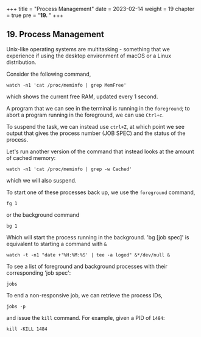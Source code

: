 +++
title = "Process Management"
date = 2023-02-14
weight = 19
chapter = true
pre = "<b>19. </b>"
+++
## 19. Process Management

Unix-like operating systems are multitasking - something that we experience if using the desktop environment of macOS or a Linux distribution.

Consider the following command,

	watch -n1 'cat /proc/meminfo | grep MemFree'

which shows the current free RAM, updated every 1 second.

A program that we can see in the terminal is running in the `foreground`; to abort a program running in the foreground, we can use `Ctrl+c`.

To suspend the task, we can instead use `ctrl+Z`, at which point we see output that gives the process number (JOB SPEC) and the status of the process.

Let's run another version of the command that instead looks at the amount of cached memory:

	watch -n1 'cat /proc/meminfo | grep -w Cached'

which we will also suspend.

To start one of these processes back up, we use the `foreground` command,

	fg 1

or the background command

	bg 1

Which will start the process running in the background. 'bg [job spec]' is equivalent to starting a command with `&`

	watch -t -n1 "date +'%H:%M:%S' | tee -a loged" &*/dev/null &

To see a list of foreground and background processes with their corresponding 'job spec':

	jobs

To end a non-responsive job, we can retrieve the process IDs,

	jobs -p

and issue the `kill` command. For example, given a PID of `1484`:

	kill -KILL 1484

